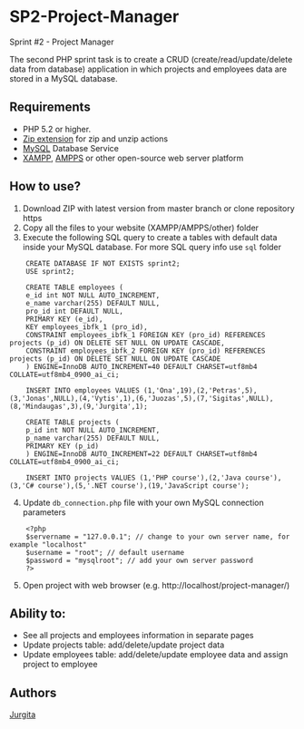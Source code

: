 # SP2-Project-Manager

Sprint #2 - Project Manager

The second PHP sprint task is to create a CRUD (create/read/update/delete data from database) application in which projects and employees data are stored in a MySQL database.

## Requirements

- PHP 5.2 or higher.
- [Zip extension](http://php.net/manual/en/book.zip.php) for zip and unzip actions
- [MySQL](https://dev.mysql.com/downloads/installer/) Database Service
- [XAMPP](https://www.apachefriends.org/download.html), [AMPPS](https://ampps.com/download) or other open-source web server platform

## How to use?

1. Download ZIP with latest version from master branch or clone repository https
2. Copy all the files to your website (XAMPP/AMPPS/other) folder
3. Execute the following SQL query to create a tables with default data inside your MySQL database. For more SQL query info use `sql` folder

```
    CREATE DATABASE IF NOT EXISTS sprint2;
    USE sprint2;

    CREATE TABLE employees (
    e_id int NOT NULL AUTO_INCREMENT,
    e_name varchar(255) DEFAULT NULL,
    pro_id int DEFAULT NULL,
    PRIMARY KEY (e_id),
    KEY employees_ibfk_1 (pro_id),
    CONSTRAINT employees_ibfk_1 FOREIGN KEY (pro_id) REFERENCES projects (p_id) ON DELETE SET NULL ON UPDATE CASCADE,
    CONSTRAINT employees_ibfk_2 FOREIGN KEY (pro_id) REFERENCES projects (p_id) ON DELETE SET NULL ON UPDATE CASCADE
    ) ENGINE=InnoDB AUTO_INCREMENT=40 DEFAULT CHARSET=utf8mb4 COLLATE=utf8mb4_0900_ai_ci;

    INSERT INTO employees VALUES (1,'Ona',19),(2,'Petras',5),(3,'Jonas',NULL),(4,'Vytis',1),(6,'Juozas',5),(7,'Sigitas',NULL),(8,'Mindaugas',3),(9,'Jurgita',1);

    CREATE TABLE projects (
    p_id int NOT NULL AUTO_INCREMENT,
    p_name varchar(255) DEFAULT NULL,
    PRIMARY KEY (p_id)
    ) ENGINE=InnoDB AUTO_INCREMENT=22 DEFAULT CHARSET=utf8mb4 COLLATE=utf8mb4_0900_ai_ci;

    INSERT INTO projects VALUES (1,'PHP course'),(2,'Java course'),(3,'C# course'),(5,'.NET course'),(19,'JavaScript course');

```

4. Update `db_connection.php` file with your own MySQL connection parameters

```
    <?php
    $servername = "127.0.0.1"; // change to your own server name, for example "localhost"
    $username = "root"; // default username
    $password = "mysqlroot"; // add your own server password
    ?>
```

5. Open project with web browser (e.g. http://localhost/project-manager/)

## Ability to:

<ul>
<li> See all projects and employees information in separate pages</li>
<li> Update projects table: add/delete/update project data</li>
<li> Update employees table: add/delete/update employee data and assign project to employee</li>
</ul>

## Authors

[Jurgita](https://github.com/Jjurgita)
